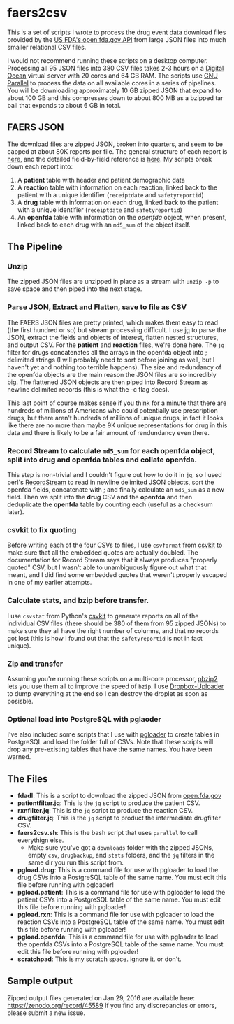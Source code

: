 faers2csv
======
This is a set of scripts I wrote to process the drug event data download files provided by the [US FDA's open.fda.gov API](https://open.fda.gov/update/openfda-now-allows-direct-downloads-of-data/) from large JSON files into much smaller relational CSV files.

I would not recommend running these scripts on a desktop computer. Processing all 95 JSON files into 380 CSV files takes 2-3 hours on a [Digital Ocean](https://www.digitalocean.com/pricing/) virtual server with 20 cores and 64 GB RAM. The scripts use [GNU Parallel](http://www.gnu.org/software/parallel/) to process the data on all available cores in a series of pipelines. You will be downloading approximately 10 GB zipped JSON that expand to about 100 GB and this compresses down to about 800 MB as a bzipped tar ball that expands to about 6 GB in total.

## FAERS JSON
The download files are zipped JSON, broken into quarters, and seem to be capped at about 80K reports per file. The general structure of each report is [here](https://open.fda.gov/drug/event/#adverse-event-reports), and the detailed field-by-field reference is [here](https://open.fda.gov/drug/event/reference/#field-by-field-reference). My scripts break down each report into:

1. A **patient** table with header and patient demographic data
2. A **reaction** table with information on each reaction, linked back to the patient with a unique identifier (`receiptdate` and `safetyreportid`)
3. A **drug** table with information on each drug, linked back to the patient with a unique identifier (`receiptdate` and `safetyreportid`)
4. An **openfda** table with information on the *openfda* object, when present, linked back to each drug with an `md5_sum` of the object itself.

## The Pipeline

### Unzip
The zipped JSON files are unzipped in place as a stream with `unzip -p` to save space and then piped into the next stage.

### Parse JSON, Extract and Flatten, save to file as CSV
The FAERS JSON files are pretty printed, which makes them easy to read (the first hundred or so) but stream processing difficult. I use [jq](https://stedolan.github.io/jq/) to parse the JSON, extract the fields and objects of interest, flatten nested structures, and output CSV. For the **patient** and **reaction** files, we're done here. The `jq` filter for drugs concatenates all the arrays in the openfda object into ; delimited strings (I will probably need to sort before joining as well, but I haven't yet and nothing too terrible happens). The size and redundancy of the openfda objects are the main reason the JSON files are so incredibly big. The flattened JSON objects are then piped into Record Stream as newline delimited records (this is what the -c flag does).

This last point of course makes sense if you think for a minute that there are hundreds of millions of Americans who could potentially use prescription drugs, but there aren't hundreds of millions of unique drugs, in fact it looks like there are no more than maybe 9K unique representations for drug in this data and there is likely to be a fair amount of rendundancy even there. 

### Record Stream to calculate `md5_sum` for each openfda object, split into **drug** and **openfda** tables and collate **openfda**.
This step is non-trivial and I couldn't figure out how to do it in `jq`, so I used perl's [RecordStream](https://github.com/benbernard/RecordStream) to read in newline delimited JSON objects, sort the openfda fields, concatenate with ; and finally calculate an `md5_sum` as a new field. Then we split into the **drug** CSV and the **openfda** and then deduplicate the **openfda** table by counting each (useful as a checksum later).

### csvkit to fix quoting
Before writing each of the four CSVs to files, I use `csvformat` from [csvkit](https://csvkit.readthedocs.org/en/0.9.1/) to make sure that all the embedded quotes are actually doubled. The documentation for Record Stream says that it always produces "properly quoted" CSV, but I wasn't able to unambiguously figure out what that meant, and I did find some embedded quotes that weren't properly escaped in one of my earlier attempts. 

### Calculate stats, and bzip before transfer.
I use `csvstat` from Python's [csvkit](https://csvkit.readthedocs.org/en/0.9.1/) to generate reports on all of the individual CSV files (there should be 380 of them from 95 zipped JSONs) to make sure they all have the right number of columns, and that no records got lost (this is how I found out that the `safetyreportid` is not in fact unique). 

### Zip and transfer
Assuming you're running these scripts on a multi-core processor, [pbzip2](http://compression.ca/pbzip2/) lets you use them all to improve the speed of `bzip`. I use [Dropbox-Uploader](https://github.com/andreafabrizi/Dropbox-Uploader) to dump everything at the end so I can destroy the droplet as soon as posisble. 

### Optional load into PostgreSQL with pglaoder
I've also included some scripts that I use with [pgloader](http://pgloader.io/) to create tables in PostgreSQL and load the folder full of CSVs. Note that these scripts will drop any pre-existing tables that have the same names. You have been warned. 

## The Files

* **fdadl**: This is a script to download the zipped JSON from [open.fda.gov](http://open.fda.gov)
* **patientfilter.jq**: This is the `jq` script to produce the patient CSV.
* **rxnfilter.jq**: This is the `jq` script to produce the reaction CSV.
* **drugfilter.jq**: This is the `jq` script to product the intermediate drugfilter CSV.
* **faers2csv.sh**: This is the bash script that uses `parallel` to call everythign else. 
   * Make sure you've got a `downloads` folder with the zipped JSONs, empty `csv`, `drugbackup`, and `stats` folders, and the `jq` filters in the same dir you run this script from.
* **pgload.drug**: This is a command file for use with pgloader to load the drug CSVs into a PostgreSQL table of the same name. You must edit this file before running with pgloader!
* **pgload.patient**: This is a command file for use with pgloader to load the patient CSVs into a PostgreSQL table of the same name. You must edit this file before running with pgloader!
* **pgload.rxn**: This is a command file for use with pgloader to load the reaction CSVs into a PostgreSQL table of the same name. You must edit this file before running with pgloader!
* **pgload.openfda**: This is a command file for use with pgloader to load the openfda CSVs into a PostgreSQL table of the same name. You must edit this file before running with pgloader!
* **scratchpad**: This is my scratch space. ignore it. or don't.

## Sample output

Zipped output files generated on Jan 29, 2016 are available here:  https://zenodo.org/record/45589
If you find any discrepancies or errors, please submit a new issue.
